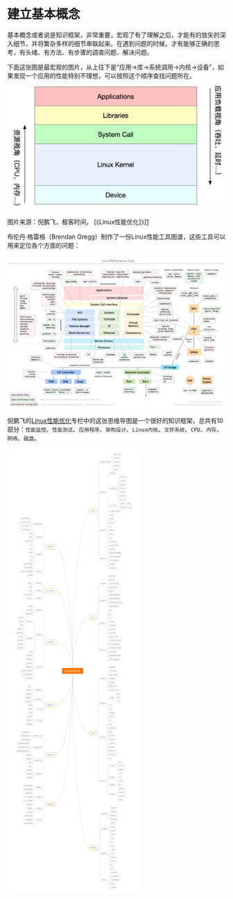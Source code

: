 # 建立基本概念

基本概念或者说是知识框架，非常重要，宏观了有了理解之后，才能有的放矢的深入细节，并将繁杂多样的细节串联起来。在遇到问题的时候，才有能够正确的思考，有头绪、有方法、有步骤的调查问题、解决问题。

下面这张图是最宏观的图片，从上往下是“应用->库->系统调用->内核->设备”，如果发现一个应用的性能特别不理想，可以按照这个顺序查找问题所在。

![倪鹏飞，极客时间，Linux性能优化](/img/linux/02-framwork-1.png)

图片来源：倪鹏飞，极客时间， [《Linux性能优化]》][1] 

布伦丹·格雷格（Brendan Gregg）制作了一份Linux性能工具图谱，这些工具可以用来定位各个方面的问题：

![Linux性能工具图谱](/img/linux/03-linux-performance-tools.png)

倪鹏飞的[Linux性能优化][1]专栏中的这张思维导图是一个很好的知识框架，总共有10部分：`性能监控`、`性能测试`、`应用程序`、`架构设计`、`Linux内核`、`文件系统`、`CPU`、`内存`、`网络`、`磁盘`。

![Linux性能优化知识框架](/img/linux/04-linux-performance-knowledge.png)

[1]: https://www.lijiaocn.com/img/01-geek-linux-ercode.jpeg "倪鹏飞，极客时间，Linux性能优化"
